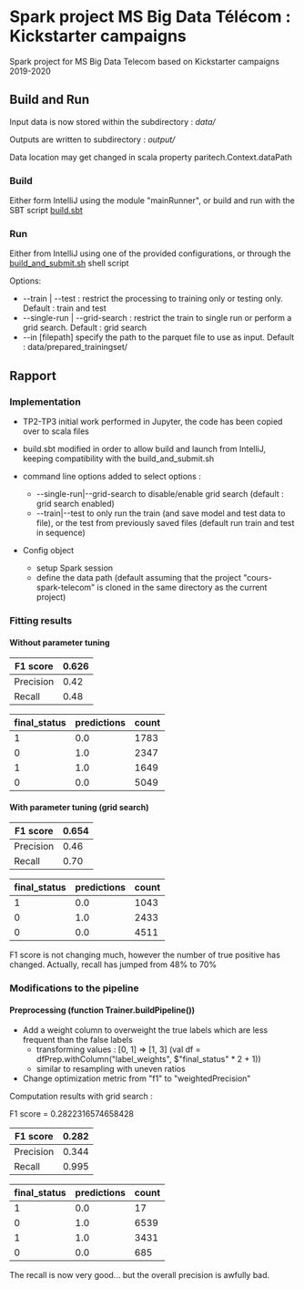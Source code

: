 # Spark project MS Big Data Télécom : Kickstarter campaigns

Spark project for MS Big Data Telecom based on Kickstarter campaigns 2019-2020

## Build and Run

Input data is now stored within the subdirectory : *data/*

Outputs are written to subdirectory : *output/*

Data location may get changed in scala property paritech.Context.dataPath

### Build 

Either form IntelliJ using the module "mainRunner", or build and run with the SBT script [build.sbt](build.sbt)

### Run

Either from IntelliJ using one of the provided configurations, or through the [build_and_submit.sh](build_and_submit.sh) shell script

Options:
- --train | --test : restrict the processing to training only or testing only. Default : train and test
- --single-run | --grid-search : restrict the train to single run or perform a grid search. Default : grid search
- --in [filepath] specify the path to the parquet file to use as input. Default : data/prepared_trainingset/

## Rapport

### Implementation

- TP2-TP3 initial work performed in Jupyter, the code has been copied over to scala files

- build.sbt modified in order to allow build and launch from IntelliJ, keeping compatibility with the build_and_submit.sh

- command line options added to select options :
    - --single-run|--grid-search to disable/enable grid search (default : grid search enabled)
    - --train|--test to only run the train (and save model and test data to file), or the test from previously saved files (default run train and test in sequence)
    
- Config object 
    - setup Spark session 
    - define the data path (default assuming that the project "cours-spark-telecom" is cloned in the same directory as the current project)
    
### Fitting results
 
#### Without parameter tuning

| F1 score | 0.626 |
| -------- | ----- |
| Precision | 0.42 |
| Recall    | 0.48 |

| final_status | predictions | count |
| ------------ | ----------- | ----- |
|            1 |         0.0 |  1783 |
|            0 |         1.0 |  2347 |
|            1 |         1.0 |  1649 |
|            0 |         0.0 |  5049 |

#### With parameter tuning (grid search)

| F1 score | 0.654 |
| -------- | ----- |
| Precision | 0.46 |
| Recall    | 0.70 |

| final_status | predictions | count |
| ------------ | ----------- | ----- |
|            1 |         0.0 |  1043 | 
|            0 |         1.0 |  2433 | 
|            0 |         0.0 |  4511 |


F1 score is not changing much, however the number of true positive has changed. Actually, recall has jumped from 48% to 70%

### Modifications to the pipeline

#### Preprocessing (function Trainer.buildPipeline())
    
- Add a weight column to overweight the true labels which are less frequent than the false labels
    - transforming values : [0, 1] => [1, 3] (val df = dfPrep.withColumn("label_weights", $"final_status" * 2 + 1))
    - similar to resampling with uneven ratios
- Change optimization metric from "f1" to "weightedPrecision"
    
Computation results with grid search :

F1 score = 0.2822316574658428

| F1 score | 0.282 |
| -------- | ----- |
| Precision | 0.344 |
| Recall    | 0.995 |

|final_status|predictions|count|
|------------ | ----------- | ----- |
|           1|        0.0|   17|
|           0|        1.0| 6539|
|           1|        1.0| 3431|
|           0|        0.0|  685|

The recall is now very good... but the overall precision is awfully bad.

